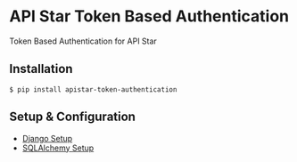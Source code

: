 # API Star Token Based Authentication

Token Based Authentication for API Star

## Installation

```
$ pip install apistar-token-authentication
```

## Setup & Configuration

- [Django Setup](docs/DJANGO_SETUP.md)
- [SQLAlchemy Setup](docs/SQLALCHEMY_SETUP.md)
